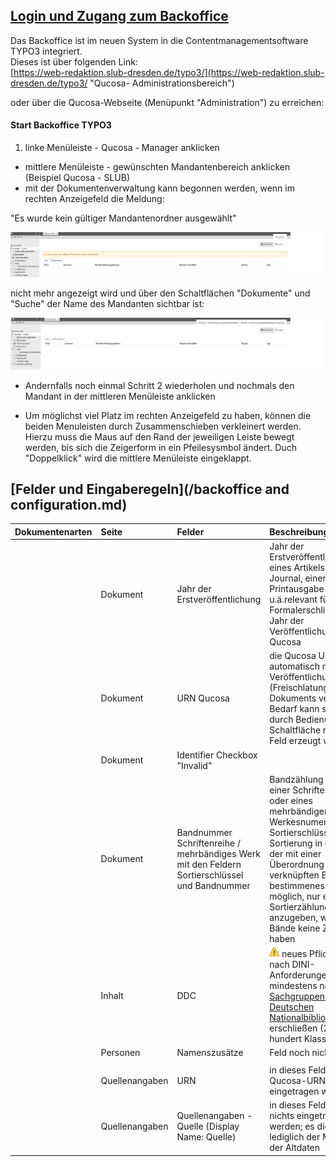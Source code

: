 ##### 

## [Login und Zugang zum Backoffice](#login-und-zugang-zum-backoffice)

Das Backoffice ist im neuen System in die Contentmanagementsoftware TYPO3 integriert.  
Dieses ist über folgenden Link:  
[https://web-redaktion.slub-dresden.de/typo3/](https://web-redaktion.slub-dresden.de/typo3/ "Qucosa- Administrationsbereich")

oder über die Qucosa-Webseite (Menüpunkt "Administration") zu erreichen:


#### Start Backoffice TYPO3

1. linke Menüleiste - Qucosa - Manager anklicken
* mittlere Menüleiste - gewünschten Mandantenbereich anklicken (Beispiel Qucosa - SLUB)
* mit der Dokumentenverwaltung kann begonnen werden, wenn im rechten Anzeigefeld die Meldung:

"Es wurde kein gültiger Mandantenordner ausgewählt"

![](/assets/no_mandant.png)

nicht mehr angezeigt wird und über den Schaltflächen "Dokumente" und "Suche" der Name des Mandanten sichtbar ist:

![](/assets/mandant_anzeige.png)

* Andernfalls noch einmal Schritt 2 wiederholen und nochmals den Mandant in der mittleren Menüleiste anklicken

* Um möglichst viel Platz im rechten Anzeigefeld zu haben, können die beiden Menuleisten durch Zusammenschieben verkleinert werden. Hierzu muss die Maus auf den Rand der jeweiligen Leiste bewegt werden, bis sich die Zeigerform in ein Pfeilesysmbol ändert.
Duch "Doppelklick" wird die mittlere Menüleiste eingeklappt.



## [Felder und Eingaberegeln](/backoffice and configuration.md)

| **Dokumentenarten** | **Seite** | **Felder** | **Beschreibung** |
| :--- | :--- | :--- | :--- |
|  | Dokument | Jahr der Erstveröffentlichung | Jahr der Erstveröffentlichung eines Artikels in einem Journal, einer Printausgabe u.ä.relevant für die Formalerschließungnicht Jahr der Veröffentlichung auf Qucosa |
|  | Dokument | URN Qucosa | die Qucosa URN wird automatisch mit der Veröffentlichung \(Freischlatung\) des Dokuments vergebenbei Bedarf kann sie vorab durch Bedienung der Schaltfläche rechts im Feld erzeugt werden |
|  | Dokument | Identifier  Checkbox "Invalid" |  |
|  | Dokument | Bandnummer Schriftenreihe / mehrbändiges Werk mit den Feldern Sortierschlüssel und Bandnummer | Bandzählung innerhalb einer Schriftenreihe oder eines mehrbändigen Werkesnumerischer Sortierschlüssel, um die Sortierung in der Liste der mit einer Überordnung in Qucosa verknüpften Bände zu bestimmenes ist auch möglich, nur eine Sortierzählung anzugeben, wenn die Bände keine Zählung haben |
|  | Inhalt | DDC | ![](/assets/Hinweis.png) neues Pflichtfeld, nach DINI-Anforderungen mindestens  nach [DDC-Sachgruppen der Deutschen Nationalbibliografie](http://www.dnb.de/SharedDocs/Downloads/DE/DNB/service/ddcSachgruppenDNB.pdf?__blob=publicationFile) zu erschließen \(2. Ebene, hundert Klassen\) |
|  | Personen | Namenszusätze | Feld noch nicht belegen |
|  |  |  |  |
|  | Quellenangaben | URN | in dieses Feld darf keine Qucosa-URN eingetragen werden |
|  | Quellenangaben | Quellenangaben - Quelle \(Display Name: Quelle\) | in dieses Feld darf nichts eingetragen werden; es dient lediglich der Migration der Altdaten |



